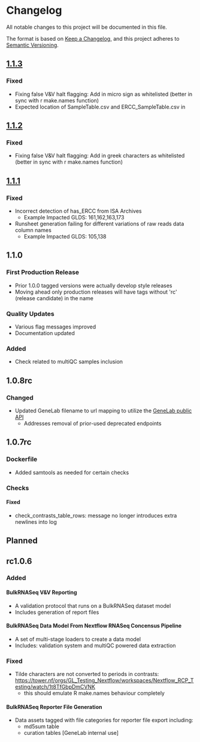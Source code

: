 # Changelog

All notable changes to this project will be documented in this file.

The format is based on [Keep a Changelog](https://keepachangelog.com/en/1.0.0/),
and this project adheres to [Semantic Versioning](https://semver.org/spec/v2.0.0.html).

## [1.1.3]

### Fixed
- Fixing false V&V halt flagging: Add in micro sign as whitelisted (better in sync with r make.names function)
- Expected location of SampleTable.csv and ERCC_SampleTable.csv in 
## [1.1.2]

### Fixed
- Fixing false V&V halt flagging: Add in greek characters as whitelisted (better in sync with r make.names function)

## [1.1.1]
### Fixed
- Incorrect detection of has_ERCC from ISA Archives
  - Example Impacted GLDS: 161,162,163,173
- Runsheet generation failing for different variations of raw reads data column names
  - Example Impacted GLDS: 105,138

## 1.1.0

### First Production Release
- Prior 1.0.0 tagged versions were actually develop style releases
- Moving ahead only production releases will have tags without 'rc' (release candidate) in the name

### Quality Updates
- Various flag messages improved
- Documentation updated

### Added
- Check related to multiQC samples inclusion

## 1.0.8rc

### Changed

- Updated GeneLab filename to url mapping to utilize the [GeneLab public API](https://genelab.nasa.gov/genelabAPIs)
  - Addresses removal of prior-used deprecated endpoints

## 1.0.7rc

### Dockerfile

- Added samtools as needed for certain checks

### Checks

#### Fixed

- check_contrasts_table_rows: message no longer introduces extra newlines into log

## Planned

## rc1.0.6

### Added

#### BulkRNASeq V&V Reporting

- A validation protocol that runs on a BulkRNASeq dataset model
- Includes generation of report files

#### BulkRNASeq Data Model From Nextflow RNASeq Concensus Pipeline

- A set of multi-stage loaders to create a data model
- Includes: validation system and multiQC powered data extraction

### Fixed

- Tilde characters are not converted to periods in contrasts: https://tower.nf/orgs/GL_Testing_Nextflow/workspaces/Nextflow_RCP_Testing/watch/1t8TfGbpDmCVNK
  - this should emulate R make.names behaviour completely

#### BulkRNASeq Reporter File Generation

- Data assets tagged with file categories for reporter file export including:
  - md5sum table
  - curation tables [GeneLab internal use]

[1.1.1]: https://github.com/j-81/dp_tools/compare/1.1.0...1.1.1
[1.1.2]: https://github.com/j-81/dp_tools/compare/1.1.1...1.1.2
[1.1.3]: https://github.com/j-81/dp_tools/compare/1.1.2...1.1.3
